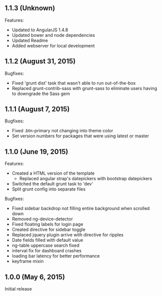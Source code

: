 ## 1.1.3 (Unknown)

Features:

  - Updated to AngularJS 1.4.8
  - Updated bower and node dependencies
  - Updated Readme
  - Added webserver for local development

## 1.1.2 (August 31, 2015)

Bugfixes:

  - Fixed 'grunt dist' task that wasn't able to run out-of-the-box
  - Replaced grunt-contrib-sass with grunt-sass to eliminate users having to downgrade the Sass gem

## 1.1.1 (August 7, 2015)

Bugfixes:

  - Fixed .btn-primary not changing into theme color
  - Set version numbers for packages that were using latest or master

## 1.1.0 (June 19, 2015)

Features:

  - Created a HTML version of the template
    - Replaced angular strap's datepickers with bootstrap datepickers
  - Switched the default grunt task to 'dev'
  - Split grunt config into separate files

Bugfixes:

  - Fixed sidebar backdrop not filling entire background when scrolled down
  - Removed ng-device-detector
  - Fixed floating labels for login page
  - Created directive for sidebar toggle
  - Replaced jquery plugin arrive with directive for ripples
  - Date fields filled with default value
  - ng-table uppercase search fixed
  - interval fix for dashboard crashes
  - loading bar latency for better performance
  - keyframe mixin

## 1.0.0 (May 6, 2015)

Initial release
